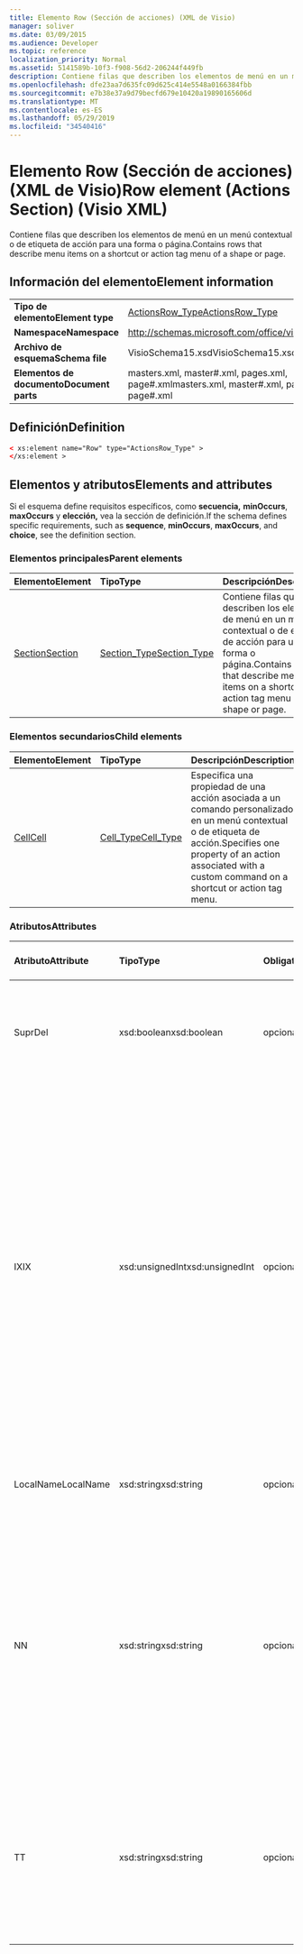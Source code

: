 ```yaml
---
title: Elemento Row (Sección de acciones) (XML de Visio)
manager: soliver
ms.date: 03/09/2015
ms.audience: Developer
ms.topic: reference
localization_priority: Normal
ms.assetid: 5141589b-10f3-f908-56d2-206244f449fb
description: Contiene filas que describen los elementos de menú en un menú contextual o de etiqueta de acción para una forma o página.
ms.openlocfilehash: dfe23aa7d635fc09d625c414e5548a0166384fbb
ms.sourcegitcommit: e7b38e37a9d79becfd679e10420a19890165606d
ms.translationtype: MT
ms.contentlocale: es-ES
ms.lasthandoff: 05/29/2019
ms.locfileid: "34540416"
---
```

# <a name="row-element-actions-section-visio-xml"></a><span data-ttu-id="26df8-103">Elemento Row (Sección de acciones) (XML de Visio)</span><span class="sxs-lookup"><span data-stu-id="26df8-103">Row element (Actions Section) (Visio XML)</span></span>

<span data-ttu-id="26df8-104">Contiene filas que describen los elementos de menú en un menú contextual o de etiqueta de acción para una forma o página.</span><span class="sxs-lookup"><span data-stu-id="26df8-104">Contains rows that describe menu items on a shortcut or action tag menu of a shape or page.</span></span>
  
## <a name="element-information"></a><span data-ttu-id="26df8-105">Información del elemento</span><span class="sxs-lookup"><span data-stu-id="26df8-105">Element information</span></span>

|||
|:-----|:-----|
|<span data-ttu-id="26df8-106">**Tipo de elemento**</span><span class="sxs-lookup"><span data-stu-id="26df8-106">**Element type**</span></span> <br/> |[<span data-ttu-id="26df8-107">ActionsRow_Type</span><span class="sxs-lookup"><span data-stu-id="26df8-107">ActionsRow_Type</span></span>](actionsrow_type-complextypevisio-xml.md) <br/> |
|<span data-ttu-id="26df8-108">**Namespace**</span><span class="sxs-lookup"><span data-stu-id="26df8-108">**Namespace**</span></span> <br/> |http://schemas.microsoft.com/office/visio/2012/main  <br/> |
|<span data-ttu-id="26df8-109">**Archivo de esquema**</span><span class="sxs-lookup"><span data-stu-id="26df8-109">**Schema file**</span></span> <br/> |<span data-ttu-id="26df8-110">VisioSchema15.xsd</span><span class="sxs-lookup"><span data-stu-id="26df8-110">VisioSchema15.xsd</span></span>  <br/> |
|<span data-ttu-id="26df8-111">**Elementos de documento**</span><span class="sxs-lookup"><span data-stu-id="26df8-111">**Document parts**</span></span> <br/> |<span data-ttu-id="26df8-112">masters.xml, master#.xml, pages.xml, page#.xml</span><span class="sxs-lookup"><span data-stu-id="26df8-112">masters.xml, master#.xml, pages.xml, page#.xml</span></span>  <br/> |
   
## <a name="definition"></a><span data-ttu-id="26df8-113">Definición</span><span class="sxs-lookup"><span data-stu-id="26df8-113">Definition</span></span>

```XML
< xs:element name="Row" type="ActionsRow_Type" >
</xs:element >
```

## <a name="elements-and-attributes"></a><span data-ttu-id="26df8-114">Elementos y atributos</span><span class="sxs-lookup"><span data-stu-id="26df8-114">Elements and attributes</span></span>

<span data-ttu-id="26df8-115">Si el esquema define requisitos específicos, como **secuencia,** **minOccurs**, **maxOccurs** y **elección,** vea la sección de definición.</span><span class="sxs-lookup"><span data-stu-id="26df8-115">If the schema defines specific requirements, such as **sequence**, **minOccurs**, **maxOccurs**, and **choice**, see the definition section.</span></span> 
  
### <a name="parent-elements"></a><span data-ttu-id="26df8-116">Elementos principales</span><span class="sxs-lookup"><span data-stu-id="26df8-116">Parent elements</span></span>

|<span data-ttu-id="26df8-117">**Elemento**</span><span class="sxs-lookup"><span data-stu-id="26df8-117">**Element**</span></span>|<span data-ttu-id="26df8-118">**Tipo**</span><span class="sxs-lookup"><span data-stu-id="26df8-118">**Type**</span></span>|<span data-ttu-id="26df8-119">**Descripción**</span><span class="sxs-lookup"><span data-stu-id="26df8-119">**Description**</span></span>|
|:-----|:-----|:-----|
|[<span data-ttu-id="26df8-120">Section</span><span class="sxs-lookup"><span data-stu-id="26df8-120">Section</span></span>](section-element-sheet_type-complextypevisio-xml.md) <br/> |[<span data-ttu-id="26df8-121">Section_Type</span><span class="sxs-lookup"><span data-stu-id="26df8-121">Section_Type</span></span>](section_type-complextypevisio-xml.md) <br/> |<span data-ttu-id="26df8-122">Contiene filas que describen los elementos de menú en un menú contextual o de etiqueta de acción para una forma o página.</span><span class="sxs-lookup"><span data-stu-id="26df8-122">Contains rows that describe menu items on a shortcut or action tag menu of a shape or page.</span></span>  <br/> |
   
### <a name="child-elements"></a><span data-ttu-id="26df8-123">Elementos secundarios</span><span class="sxs-lookup"><span data-stu-id="26df8-123">Child elements</span></span>

|<span data-ttu-id="26df8-124">**Elemento**</span><span class="sxs-lookup"><span data-stu-id="26df8-124">**Element**</span></span>|<span data-ttu-id="26df8-125">**Tipo**</span><span class="sxs-lookup"><span data-stu-id="26df8-125">**Type**</span></span>|<span data-ttu-id="26df8-126">**Descripción**</span><span class="sxs-lookup"><span data-stu-id="26df8-126">**Description**</span></span>|
|:-----|:-----|:-----|
|[<span data-ttu-id="26df8-127">Cell</span><span class="sxs-lookup"><span data-stu-id="26df8-127">Cell</span></span>](cell-element-actions-rowvisio-xml.md) <br/> |[<span data-ttu-id="26df8-128">Cell_Type</span><span class="sxs-lookup"><span data-stu-id="26df8-128">Cell_Type</span></span>](cell_type-complextypevisio-xml.md) <br/> |<span data-ttu-id="26df8-129">Especifica una propiedad de una acción asociada a un comando personalizado en un menú contextual o de etiqueta de acción.</span><span class="sxs-lookup"><span data-stu-id="26df8-129">Specifies one property of an action associated with a custom command on a shortcut or action tag menu.</span></span>  <br/> |
   
### <a name="attributes"></a><span data-ttu-id="26df8-130">Atributos</span><span class="sxs-lookup"><span data-stu-id="26df8-130">Attributes</span></span>

|<span data-ttu-id="26df8-131">**Atributo**</span><span class="sxs-lookup"><span data-stu-id="26df8-131">**Attribute**</span></span>|<span data-ttu-id="26df8-132">**Tipo**</span><span class="sxs-lookup"><span data-stu-id="26df8-132">**Type**</span></span>|<span data-ttu-id="26df8-133">**Obligatorio**</span><span class="sxs-lookup"><span data-stu-id="26df8-133">**Required**</span></span>|<span data-ttu-id="26df8-134">**Descripción**</span><span class="sxs-lookup"><span data-stu-id="26df8-134">**Description**</span></span>|<span data-ttu-id="26df8-135">**Posibles valores**</span><span class="sxs-lookup"><span data-stu-id="26df8-135">**Possible values**</span></span>|
|:-----|:-----|:-----|:-----|:-----|
|<span data-ttu-id="26df8-136">Supr</span><span class="sxs-lookup"><span data-stu-id="26df8-136">Del</span></span>  <br/> |<span data-ttu-id="26df8-137">xsd:boolean</span><span class="sxs-lookup"><span data-stu-id="26df8-137">xsd:boolean</span></span>  <br/> |<span data-ttu-id="26df8-138">opcional</span><span class="sxs-lookup"><span data-stu-id="26df8-138">optional</span></span>  <br/> |<span data-ttu-id="26df8-139">Especifica si se ha eliminado una fila que se heredaría de una forma maestra.</span><span class="sxs-lookup"><span data-stu-id="26df8-139">Specifies whether a row that would otherwise be inherited from a master shape has been deleted.</span></span>  <br/> |<span data-ttu-id="26df8-140">Valores del tipo xsd:boolean.</span><span class="sxs-lookup"><span data-stu-id="26df8-140">Values of the xsd:boolean type.</span></span>  <br/> |
|<span data-ttu-id="26df8-141">IX</span><span class="sxs-lookup"><span data-stu-id="26df8-141">IX</span></span>  <br/> |<span data-ttu-id="26df8-142">xsd:unsignedInt</span><span class="sxs-lookup"><span data-stu-id="26df8-142">xsd:unsignedInt</span></span>  <br/> |<span data-ttu-id="26df8-143">opcional</span><span class="sxs-lookup"><span data-stu-id="26df8-143">optional</span></span>  <br/> |<span data-ttu-id="26df8-144">Especifica el identificador basado en uno de la fila.</span><span class="sxs-lookup"><span data-stu-id="26df8-144">Specifies the one-based identifier for the row.</span></span> <span data-ttu-id="26df8-145">Debe ser distinto y mayor que otros identificadores de la misma sección. El atributo IX solo se usa para las secciones Character, Connection, Field, FillGradient, Geometry, Layer, LineGradient, Paragraph, Reviewer, Scratch y Tabs.</span><span class="sxs-lookup"><span data-stu-id="26df8-145">It should be unqiue and greater than other identifiers in the same section.The IX attribute is only used for the Character, Connection, Field, FillGradient, Geometry, Layer, LineGradient, Paragraph, Reviewer, Scratch, and Tabs sections.</span></span> <span data-ttu-id="26df8-146">Una fila solo puede tener uno de los atributos IX o N.</span><span class="sxs-lookup"><span data-stu-id="26df8-146">A row can only have one of the IX or N attributes.</span></span>  <br/> |<span data-ttu-id="26df8-147">Valores del tipo xsd:unsignedInt.</span><span class="sxs-lookup"><span data-stu-id="26df8-147">Values of the xsd:unsignedInt type.</span></span>  <br/> |
|<span data-ttu-id="26df8-148">LocalName</span><span class="sxs-lookup"><span data-stu-id="26df8-148">LocalName</span></span>  <br/> |<span data-ttu-id="26df8-149">xsd:string</span><span class="sxs-lookup"><span data-stu-id="26df8-149">xsd:string</span></span>  <br/> |<span data-ttu-id="26df8-150">opcional</span><span class="sxs-lookup"><span data-stu-id="26df8-150">optional</span></span>  <br/> |<span data-ttu-id="26df8-151">Especifica el nombre único dependiente del idioma de la fila.</span><span class="sxs-lookup"><span data-stu-id="26df8-151">Specifies the unique language-dependent name of the row.</span></span>  <br/> |<span data-ttu-id="26df8-152">Valores del tipo xsd:string.</span><span class="sxs-lookup"><span data-stu-id="26df8-152">Values of the xsd:string type.</span></span>  <br/> |
|<span data-ttu-id="26df8-153">N</span><span class="sxs-lookup"><span data-stu-id="26df8-153">N</span></span>  <br/> |<span data-ttu-id="26df8-154">xsd:string</span><span class="sxs-lookup"><span data-stu-id="26df8-154">xsd:string</span></span>  <br/> |<span data-ttu-id="26df8-155">opcional</span><span class="sxs-lookup"><span data-stu-id="26df8-155">optional</span></span>  <br/> |<span data-ttu-id="26df8-156">Especifica el nombre único independiente del idioma de la fila. El atributo N solo se usa para las secciones User, Property, Actions, Control, Connection, Hyperlink y ActionTag.</span><span class="sxs-lookup"><span data-stu-id="26df8-156">Specifies the unique language-independent name of the row.The N attribute is only used for the User, Property, Actions, Control, Connection, Hyperlink, and ActionTag sections.</span></span> <span data-ttu-id="26df8-157">Una fila solo puede tener uno de los atributos IX o N.</span><span class="sxs-lookup"><span data-stu-id="26df8-157">A row can only have one of the IX or N attributes.</span></span>  <br/> |<span data-ttu-id="26df8-158">Valores del tipo xsd:string.</span><span class="sxs-lookup"><span data-stu-id="26df8-158">Values of the xsd:string type.</span></span>  <br/> |
|<span data-ttu-id="26df8-159">T</span><span class="sxs-lookup"><span data-stu-id="26df8-159">T</span></span>  <br/> |<span data-ttu-id="26df8-160">xsd:string</span><span class="sxs-lookup"><span data-stu-id="26df8-160">xsd:string</span></span>  <br/> |<span data-ttu-id="26df8-161">opcional</span><span class="sxs-lookup"><span data-stu-id="26df8-161">optional</span></span>  <br/> |<span data-ttu-id="26df8-162">Especifica el tipo de la ruta geométrica representada por la fila y usada en la visualización de geometría.</span><span class="sxs-lookup"><span data-stu-id="26df8-162">Specifies the type of the geometric path represented by the row and used in geometry visualization.</span></span> <span data-ttu-id="26df8-163">El atributo T solo se usa para la sección Geometría.</span><span class="sxs-lookup"><span data-stu-id="26df8-163">The T attribute is only used for the Geometry section.</span></span>  <br/> |<span data-ttu-id="26df8-164">Valores del tipo xsd:string.</span><span class="sxs-lookup"><span data-stu-id="26df8-164">Values of the xsd:string type.</span></span>  <br/> |
   

